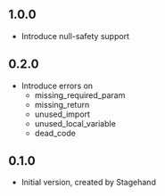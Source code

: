 ## 1.0.0

- Introduce null-safety support
  
## 0.2.0

- Introduce errors on
  - missing_required_param
  - missing_return
  - unused_import
  - unused_local_variable
  - dead_code

## 0.1.0

- Initial version, created by Stagehand
